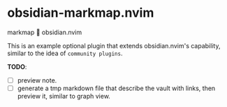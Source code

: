 # obsidian-markmap.nvim

markmap  🤝 obsidian.nvim

This is an example optional plugin that extends obsidian.nvim's capability, similar to the idea of `community plugins`.

**TODO**:

- [ ] preview note.
- [ ] generate a tmp markdown file that describe the vault with links, then preview it, similar to graph view.
